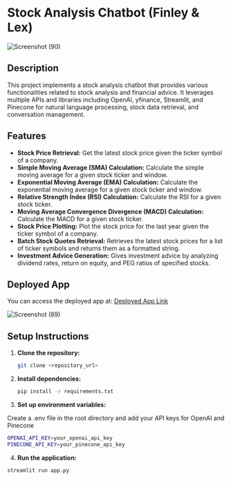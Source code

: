 # Stock Analysis Chatbot (Finley & Lex)
![Screenshot (90)](https://github.com/user-attachments/assets/d862e83e-5e6a-4c92-a8f1-67d7d7085d91)

## Description

This project implements a stock analysis chatbot that provides various functionalities related to stock analysis and financial advice. It leverages multiple APIs and libraries including OpenAI, yfinance, Streamlit, and Pinecone for natural language processing, stock data retrieval, and conversation management.

## Features

- **Stock Price Retrieval:** Get the latest stock price given the ticker symbol of a company.
- **Simple Moving Average (SMA) Calculation:** Calculate the simple moving average for a given stock ticker and window.
- **Exponential Moving Average (EMA) Calculation:** Calculate the exponential moving average for a given stock ticker and window.
- **Relative Strength Index (RSI) Calculation:** Calculate the RSI for a given stock ticker.
- **Moving Average Convergence Divergence (MACD) Calculation:** Calculate the MACD for a given stock ticker.
- **Stock Price Plotting:** Plot the stock price for the last year given the ticker symbol of a company.
- **Batch Stock Quotes Retrieval:** Retrieves the latest stock prices for a list of ticker symbols and returns them as a formatted string.
- **Investment Advice Generation:** Gives investment advice by analyzing dividend rates, return on equity, and PEG ratios of specified stocks.

## Deployed App

You can access the deployed app at: [Deployed App Link](https://financialbot-finley.streamlit.app/)
  
![Screenshot (89)](https://github.com/user-attachments/assets/4a43291e-ae08-42ab-9c31-8de8e4e7ac1f)

## Setup Instructions

1. **Clone the repository:**

   ```bash
   git clone <repository_url>
2. **Install dependencies:**

    ```bash
    pip install -r requirements.txt
    
3. **Set up environment variables:**

  Create a .env file in the root directory and add your API keys for OpenAI and Pinecone
  ```bash
  OPENAI_API_KEY=your_openai_api_key
  PINECONE_API_KEY=your_pinecone_api_key
  ```

4. **Run the application:**
  ```bash
  streamlit run app.py
  ```

